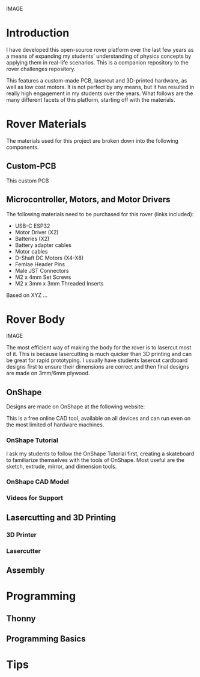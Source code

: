 IMAGE

# Introduction
I have developed this open-source rover platform over the last few years as a means of expanding my students' understanding of physics concepts by applying them in real-life scenarios. This is a companion repository to the rover challenges repository.

This features a custom-made PCB, lasercut and 3D-printed hardware, as well as low cost motors. It is not perfect by any means, but it has resulted in really high engagement in my students over the years. What follows are the many different facets of this platform, starting off with the materials.

# Rover Materials
The materials used for this project are broken down into the following components.

## Custom-PCB
This custom PCB 
## Microcontroller, Motors, and Motor Drivers
The following materials need to be purchased for this rover (links included):

* USB-C ESP32
* Motor Driver (X2)
* Batteries (X2)
* Battery adapter cables
* Motor cables
* D-Shaft DC Motors (X4-X8)
* Femlae Header Pins
* Male JST Connectors
* M2 x 4mm Set Screws
* M2 x 3mm x 3mm Threaded Inserts

Based on XYZ ...

# Rover Body

IMAGE

The most efficient way of making the body for the rover is to lasercut most of it. This is because lasercutting is much quicker than 3D printing and can be great for rapid prototyping. I usually have students lasercut cardboard designs first to ensure their dimensions are correct and then final designs are made on 3mm/6mm plywood.

## OnShape

Designs are made on OnShape at the following website:

This is a free online CAD tool, available on all devices and can run even on the most limited of hardware machines.

### OnShape Tutorial

I ask my students to follow the OnShape Tutorial first, creating a skateboard to familiarize themselves with the tools of OnShape. Most useful are the sketch, extrude, mirror, and dimension tools.

### OnShape CAD Model

### Videos for Support

## Lasercutting and 3D Printing

### 3D Printer

### Lasercutter

## Assembly

# Programming

## Thonny

## Programming Basics

# Tips
